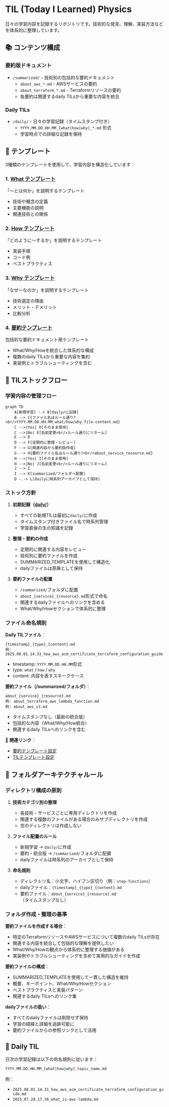 # TIL (Today I Learned) Physics

日々の学習内容を記録するリポジトリです。技術的な発見、理解、実装方法などを体系的に整理しています。

## 📚 コンテンツ構成

### 要約版ドキュメント
- `/summarized/` - 技術別の包括的な要約ドキュメント
  - `about_aws_*.md` - AWSサービスの要約
  - `about_terraform_*.md` - Terraformリソースの要約
  - 各要約は関連するdaily TILsから重要な内容を統合

### Daily TILs
- `/daily/` - 日々の学習記録（タイムスタンプ付き）
  - `YYYY.MM.DD.HH.MM_[what|how|why]_*.md` 形式
  - 学習時点での詳細な記録を保持

## 📝 テンプレート

3種類のテンプレートを使用して、学習内容を構造化しています：

### 1. [What テンプレート](../template/til-file/til_template_what.md)
「〜とは何か」を説明するテンプレート
- 技術や概念の定義
- 主要機能の説明
- 関連技術との関係

### 2. [How テンプレート](../template/til-file/til_template_how.md)
「どのように〜するか」を説明するテンプレート
- 実装手順
- コード例
- ベストプラクティス

### 3. [Why テンプレート](../template/til-file/til_template_why.md)
「なぜ〜なのか」を説明するテンプレート
- 技術選定の理由
- メリット・デメリット
- 比較分析

### 4. [要約テンプレート](../template/summarized-file/SUMMARIZED_TEMPLATE.md)
包括的な要約ドキュメント用テンプレート
- What/Why/Howを統合した体系的な構成
- 複数のdaily TILsから重要な内容を集約
- 実装例とトラブルシューティングを含む

## 🔄 TILストックフロー

### 学習内容の管理フロー

```mermaid
graph TD
    A[新規学習] --> B[daily/に記録]
    B --> C{ファイル名はルール通り?<br/>YYYY.MM.DD.HH.MM_what/how/why_file-content.md}
    C -->|Yes| D[そのまま保持]
    C -->|No| E[名前変更<br/>ルール通りにリネーム]
    E --> D
    D --> F[定期的に整理・レビュー]
    F --> G[関連内容から要約版作成]
    G --> H{要約ファイル名はルール通り?<br/>about_service_resource.md}
    H -->|Yes| I[そのまま使用]
    H -->|No| J[名前変更<br/>ルール通りにリネーム]
    J --> I
    I --> K[summarized/フォルダへ配置]
    D -.-> L[dailyに時系列アーカイブとして保持]
```

### ストック方針

1. **初期記録（[daily/](daily/)）**
   - すべての新規TILは最初に`daily/`に作成
   - タイムスタンプ付きファイル名で時系列管理
   - 学習直後の生の知識を記録

2. **整理・要約の作成**
   - 定期的に関連する内容をレビュー
   - 技術別に要約ファイルを作成
   - SUMMARIZED_TEMPLATEを使用して構造化
   - dailyファイルは原典として保持

3. **要約ファイルの配置**
   - `/summarized/`フォルダに配置
   - `about_{service}_{resource}.md`形式で命名
   - 関連するdailyファイルへのリンクを含める
   - What/Why/Howセクションで体系的に整理

### ファイル命名規則

**Daily TILファイル**：
```
{timestamp}_{type}_{content}.md
例: 2025.08.01.14.31_how_aws_acm_certificate_terraform_configuration_guide.md
```
- timestamp: `YYYY.MM.DD.HH.MM`形式
- type: `what` / `how` / `why`
- content: 内容を表すスネークケース

**要約ファイル（/summarized/フォルダ）**：
```
about_{service}_{resource}.md
例: about_terraform_aws_lambda_function.md
例: about_aws_s3.md
```
- タイムスタンプなし（最新の統合版）
- 包括的な内容（What/Why/How統合）
- 関連するdaily TILsへのリンクを含む

📌 **関連リンク**：
- [要約テンプレート設定](../template/summarized-file/params.yml)
- [TILテンプレート設定](../template/til-file/params.yml)

## 📂 フォルダアーキテクチャルール

### ディレクトリ構成の原則

1. **技術カテゴリ別の整理**
   - 各技術・サービスごとに専用ディレクトリを作成
   - 関連する複数のファイルがある場合のみサブディレクトリを作成
   - 空のディレクトリは作成しない

2. **ファイル配置のルール**
   - 新規学習 → `daily/`に作成
   - 要約・統合版 → `/summarized/`フォルダに配置
   - dailyファイルは時系列のアーカイブとして保持

3. **命名規則**
   - ディレクトリ名：小文字、ハイフン区切り（例：`step-functions`）
   - dailyファイル：`{timestamp}_{type}_{content}.md`
   - 要約ファイル：`about_{service}_{resource}.md`（タイムスタンプなし）

### フォルダ作成・整理の基準

**要約ファイルを作成する場合**：

- 特定のTerraformリソースやAWSサービスについて複数のdaily TILsが存在
- 関連する内容を統合して包括的な理解を提供したい
- What/Why/Howの観点から体系的に整理する価値がある
- 実装例やトラブルシューティングを含めて実用的なガイドを作成

**要約ファイルの構成**：

- SUMMARIZED_TEMPLATEを使用して一貫した構造を維持
- 概要、キーポイント、What/Why/Howセクション
- ベストプラクティスと実装パターン
- 関連するdaily TILsへのリンク集

**dailyファイルの扱い**：

- すべてのdailyファイルは削除せず保持
- 学習の経緯と詳細を追跡可能に
- 要約ファイルからの参照リンクとして活用

## 📅 Daily TIL

日次の学習記録は以下の命名規則に従います：

```bash
YYYY.MM.DD.HH.MM_[what|how|why]_topic_name.md
```

例：
- `2025.08.01.14.31_how_aws_acm_certificate_terraform_configuration_guide.md`
- `2025.07.28.17.36_what_is-aws-lambda.md`
